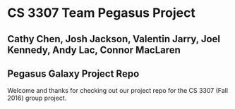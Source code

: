 # CS 3307 Team Pegasus Project
## Cathy Chen, Josh Jackson, Valentin Jarry, Joel Kennedy, Andy Lac, Connor MacLaren

## Pegasus Galaxy Project Repo
Welcome and thanks for checking out our project repo for the CS 3307 (Fall 2016) group project. 
